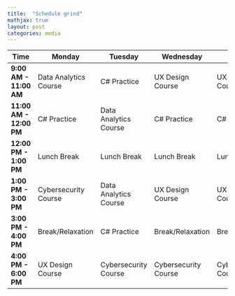 ```yaml
---
title:  "Schedule grind"
mathjax: true
layout: post
categories: media
---
```



| **Time**          | **Monday**                     | **Tuesday**                    | **Wednesday**                  | **Thursday**                   | **Friday**                     | **Saturday**                   | **Sunday**                     |
|-------------------|---------------------------------|---------------------------------|---------------------------------|---------------------------------|---------------------------------|---------------------------------|---------------------------------|
| **9:00 AM - 11:00 AM** | Data Analytics Course        | C# Practice                 | UX Design Course              | UX Design Course              | Cybersecurity Course          | C# Practice                 | Rest/Personal Study            |
| **11:00 AM - 12:00 PM** | C# Practice                 | Data Analytics Course        | C# Practice                 | C# Practice                 | C# Practice                 | Break/Relaxation            | Rest/Personal Study            |
| **12:00 PM - 1:00 PM**  | Lunch Break                 | Lunch Break                 | Lunch Break                 | Lunch Break                 | Lunch Break                 | Lunch Break                 | Lunch Break                   |
| **1:00 PM - 3:00 PM**   | Cybersecurity Course         | Data Analytics Course        | UX Design Course              | UX Design Course              | UX Design Course              | Review and Catch up         | Rest/Personal Study            |
| **3:00 PM - 4:00 PM**   | Break/Relaxation             | C# Practice                 | Break/Relaxation             | Break/Relaxation             | Break/Relaxation             | Personal Project            | Rest/Personal Study            |
| **4:00 PM - 6:00 PM**   | UX Design Course             | Cybersecurity Course         | Cybersecurity Course         | Cybersecurity Course         | Data Analytics Course        | Review and Catch up         | Rest/Personal Study            |

